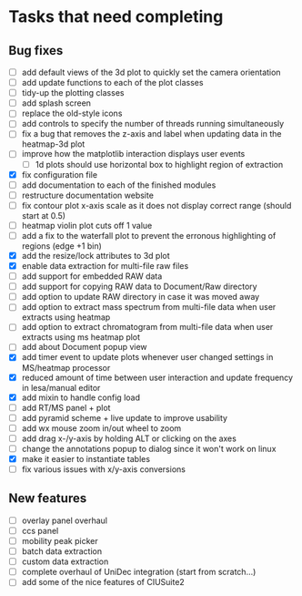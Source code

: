 # Tasks that need completing

## Bug fixes

- [ ] add default views of the 3d plot to quickly set the camera orientation
- [ ] add update functions to each of the plot classes
- [ ] tidy-up the plotting classes
- [ ] add splash screen
- [ ] replace the old-style icons
- [ ] add controls to specify the number of threads running simultaneously
- [ ] fix a bug that removes the z-axis and label when updating data in the heatmap-3d plot
- [ ] improve how the matplotlib interaction displays user events
    - [ ] 1d plots should use horizontal box to highlight region of extraction
- [x] fix configuration file
- [ ] add documentation to each of the finished modules
- [ ] restructure documentation website
- [ ] fix contour plot x-axis scale as it does not display correct range (should start at 0.5)
- [ ] heatmap violin plot cuts off 1 value
- [ ] add a fix to the waterfall plot to prevent the erronous highlighting of regions (edge +1 bin)
- [x] add the resize/lock attributes to 3d plot
- [x] enable data extraction for multi-file raw files
- [ ] add support for embedded RAW data
- [ ] add support for copying RAW data to Document/Raw directory
- [ ] add option to update RAW directory in case it was moved away
- [ ] add option to extract mass spectrum from multi-file data when user extracts using heatmap
- [ ] add option to extract chromatogram from multi-file data when user extracts using ms heatmap plot
- [ ] add about Document popup view
- [x] add timer event to update plots whenever user changed settings in MS/heatmap processor
- [x] reduced amount of time between user interaction and update frequency in lesa/manual editor
- [x] add mixin to handle config load
- [ ] add RT/MS panel + plot
- [ ] add pyramid scheme + live update to improve usability
- [ ] add wx mouse zoom in/out wheel to zoom
- [ ] add drag x-/y-axis by holding ALT or clicking on the axes
- [ ] change the annotations popup to dialog since it won't work on linux
- [x] make it easier to instantiate tables
- [ ] fix various issues with x/y-axis conversions

## New features

- [ ] overlay panel overhaul
- [ ] ccs panel
- [ ] mobility peak picker
- [ ] batch data extraction
- [ ] custom data extraction
- [ ] complete overhaul of UniDec integration (start from scratch...)
- [ ] add some of the nice features of CIUSuite2